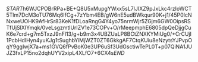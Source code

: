 $START$h6WJCPOBrRPa+BE+Q8U5xMupgYWxx5sL7lJIXZ9pJxLkc4rzIoWCT5Tlm7DcM3oTU76Mq6IfCg+7zYbm4EB/gW6nE5udBWkqur90K+j1/45P0IcNNxweUOHK9AfHrSr83KeK1fDLoaRngG4Y4yo75nrmWjr5ZGjm6GW0OipsRSTfUjSlXIYmqk/0veLsgzmtlUrIZV1e73COPv+O/rMeepmphE6805dpQeDjjgCuK6e7crd+g7m5TxzJ9nFl13/g+b9m3x4UBZUaLP8BCtZNXKYMiUg0/+CrCUjI1PcbHdIHyn4yuKJg1tSughbYiMjWZT0ZT6GkkgAF7CtqKUiu8eNzytsYJPvpOqY9ggIwjX7a+ms1GVQ6fPvBoK0e3UP6uSf3UdGsctiwTePL0T+p07QiNA1JUJZ3fxLP15no2dqhUYV2xipL4XLfO7+6CX4s$END$